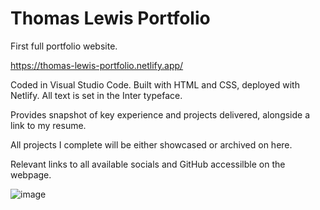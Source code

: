 # Thomas Lewis Portfolio

First full portfolio website. 

https://thomas-lewis-portfolio.netlify.app/

Coded in Visual Studio Code.
Built with HTML and CSS, deployed with Netlify.
All text is set in the Inter typeface.

Provides snapshot of key experience and projects delivered, alongside 
a link to my resume. 

All projects I complete will be either showcased or archived on here. 

Relevant links to all available socials and GitHub accessilble on the 
webpage. 

![image](https://github.com/user-attachments/assets/471916da-1a91-4d1f-ab19-65dfedb6b085)
